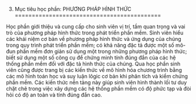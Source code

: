 3. Mục tiêu học phần: PHƯƠNG PHÁP HÌNH THỨC
===========================================

Học phần giới thiệu và cung cấp cho sinh viên vị trí, tầm quan trọng và
vai trò của phương pháp hình thức trong phát triển phần mềm. Sinh viên
hiểu các khái niệm cơ bản về phương pháp hình thức và ứng dụng của chúng
trong quy trình phát triển phần mềm; có khả năng đặc tả được một số
mô-đun phần mềm đơn giản sử dụng một trong những phương pháp hình thức;
biết sử dụng một số công cụ để chứng minh tính đúng đắn của các hệ thống
phần mềm đối với đặc tả hình thức của chúng. Qua học phần sinh viên cũng
được trang bị các kiến thức về mô hình hóa chương trình bằng các mô hình
toán học và suy luận lôgic cơ bản khi phân tích và kiểm chứng phần mềm.
Các kiến thức nền tảng này giúp sinh viên hình thành lối tư duy chặt chẽ
trong việc xây dựng các hệ thống phần mềm có độ phức tạp và đòi hỏi có
độ an toàn và tính đúng đắn cao.


